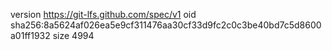version https://git-lfs.github.com/spec/v1
oid sha256:8a5624af026ea5e9cf311476aa30cf33d9fc2c0c3be40bd7c5d8600a01ff1932
size 4994
